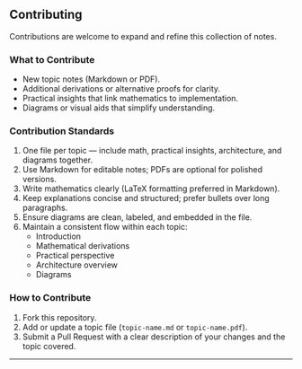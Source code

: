 ## Contributing  

Contributions are welcome to expand and refine this collection of notes.  

### What to Contribute  
- New topic notes (Markdown or PDF).  
- Additional derivations or alternative proofs for clarity.  
- Practical insights that link mathematics to implementation.  
- Diagrams or visual aids that simplify understanding.  

### Contribution Standards  
1. One file per topic — include math, practical insights, architecture, and diagrams together.  
2. Use Markdown for editable notes; PDFs are optional for polished versions.  
3. Write mathematics clearly (LaTeX formatting preferred in Markdown).  
4. Keep explanations concise and structured; prefer bullets over long paragraphs.  
5. Ensure diagrams are clean, labeled, and embedded in the file.  
6. Maintain a consistent flow within each topic:  
   - Introduction  
   - Mathematical derivations  
   - Practical perspective  
   - Architecture overview  
   - Diagrams  

### How to Contribute  
1. Fork this repository.  
2. Add or update a topic file (`topic-name.md` or `topic-name.pdf`).  
3. Submit a Pull Request with a clear description of your changes and the topic covered.  

---
